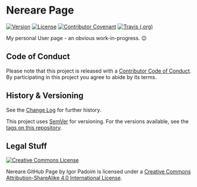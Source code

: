 # Nereare Page

[![Version](https://img.shields.io/badge/version-1.0.0-blue)](https://github.com/Nereare/nereare.github.io)
[![License](https://img.shields.io/github/license/Nereare/nereare.github.io.svg)](https://github.com/Nereare/nereare.github.io)
[![Contributor Covenant](https://img.shields.io/badge/Contributor%20Covenant-v1.4%20adopted-ff69b4.svg)](CODE-OF-CONDUCT.md)
[![Travis (.org)](https://img.shields.io/travis/Nereare/nereare.github.io)](https://travis-ci.org/Nereare/nereare.github.io)

My personal User page - an obvious work-in-progress. :wink:

## Code of Conduct

Please note that this project is released with a [Contributor Code of Conduct](CODE-OF-CONDUCT.md). By participating in this project you agree to abide by its terms.

## History & Versioning

See the [Change Log](CHANGELOG.md) for further history.

This project uses [SemVer](http://semver.org/) for versioning. For the versions available, see the [tags on this repository](https://github.com/Nereare/nereare.github.io/tags).

## Legal Stuff

[![Creative Commons License](https://i.creativecommons.org/l/by-sa/4.0/88x31.png "Creative Commons License")](LICENSE.md)

<span xmlns:dct="http://purl.org/dc/terms/" property="dct:title">Nereare GitHub Page</span> by <span xmlns:cc="http://creativecommons.org/ns#" property="cc:attributionName">Igor Padoim</span> is licensed under a <a rel="license" href="http://creativecommons.org/licenses/by-sa/4.0/">Creative Commons Attribution-ShareAlike 4.0 International License</a>.
